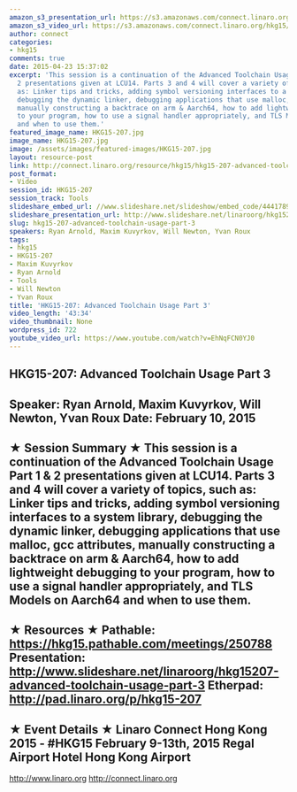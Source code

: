 ```yaml
---
amazon_s3_presentation_url: https://s3.amazonaws.com/connect.linaro.org/hkg15/Videos/02-10-Tuesday/HKG15-207.pdf
amazon_s3_video_url: https://s3.amazonaws.com/connect.linaro.org/hkg15/Videos/02-10-Tuesday/HKG15-207+Advanced+Toolchain+Usage+Part+3.mp4
author: connect
categories:
- hkg15
comments: true
date: 2015-04-23 15:37:02
excerpt: 'This session is a continuation of the Advanced Toolchain Usage Part 1 &
  2 presentations given at LCU14. Parts 3 and 4 will cover a variety of topics, such
  as: Linker tips and tricks, adding symbol versioning interfaces to a system library,
  debugging the dynamic linker, debugging applications that use malloc, gcc attributes,
  manually constructing a backtrace on arm & Aarch64, how to add lightweight debugging
  to your program, how to use a signal handler appropriately, and TLS Models on Aarch64
  and when to use them.'
featured_image_name: HKG15-207.jpg
image_name: HKG15-207.jpg
image: /assets/images/featured-images/HKG15-207.jpg
layout: resource-post
link: http://connect.linaro.org/resource/hkg15/hkg15-207-advanced-toolchain-usage-part-3/
post_format:
- Video
session_id: HKG15-207
session_track: Tools
slideshare_embed_url: //www.slideshare.net/slideshow/embed_code/44417890
slideshare_presentation_url: http://www.slideshare.net/linaroorg/hkg15207-advanced-toolchain-usage-part-3
slug: hkg15-207-advanced-toolchain-usage-part-3
speakers: Ryan Arnold, Maxim Kuvyrkov, Will Newton, Yvan Roux
tags:
- hkg15
- HKG15-207
- Maxim Kuvyrkov
- Ryan Arnold
- Tools
- Will Newton
- Yvan Roux
title: 'HKG15-207: Advanced Toolchain Usage Part 3'
video_length: '43:34'
video_thumbnail: None
wordpress_id: 722
youtube_video_url: https://www.youtube.com/watch?v=EhNqFCN0YJ0
---
```


HKG15-207: Advanced Toolchain Usage Part 3
---------------------------------------------------
Speaker: Ryan Arnold, Maxim Kuvyrkov, Will Newton, Yvan Roux
Date: February 10, 2015
---------------------------------------------------
★ Session Summary ★
This session is a continuation of the Advanced Toolchain Usage Part 1 & 2 presentations given at LCU14. Parts 3 and 4 will cover a variety of topics, such as: Linker tips and tricks, adding symbol versioning interfaces to a system library, debugging the dynamic linker, debugging applications that use malloc, gcc attributes, manually constructing a backtrace on arm & Aarch64, how to add lightweight debugging to your program, how to use a signal handler appropriately, and TLS Models on Aarch64 and when to use them.
--------------------------------------------------
★ Resources ★
Pathable: https://hkg15.pathable.com/meetings/250788
Presentation:  http://www.slideshare.net/linaroorg/hkg15207-advanced-toolchain-usage-part-3
Etherpad: http://pad.linaro.org/p/hkg15-207
---------------------------------------------------
★ Event Details ★
Linaro Connect Hong Kong 2015 - #HKG15
February 9-13th, 2015
Regal Airport Hotel Hong Kong Airport
---------------------------------------------------
http://www.linaro.org
http://connect.linaro.org
